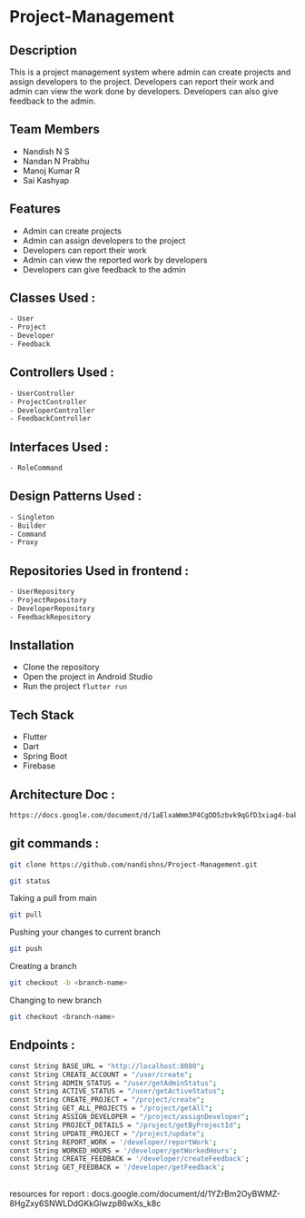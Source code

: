 # Project-Management

## Description
This is a project management system where admin can create projects and assign developers to the project. Developers can report their work and admin can view the work done by developers. Developers can also give feedback to the admin.

## Team Members
- Nandish N S
- Nandan N Prabhu
- Manoj Kumar R
- Sai Kashyap

## Features
- Admin can create projects
- Admin can assign developers to the project
- Developers can report their work
- Admin can view the reported work by developers
- Developers can give feedback to the admin

## Classes Used :
```bash
- User
- Project
- Developer
- Feedback
```
## Controllers Used :
```bash
- UserController
- ProjectController
- DeveloperController
- FeedbackController
```
## Interfaces Used :
```bash
- RoleCommand
```

## Design Patterns Used :
```bash
- Singleton
- Builder
- Command
- Proxy 
```

## Repositories Used in frontend :
```bash
- UserRepository
- ProjectRepository
- DeveloperRepository
- FeedbackRepository
```

## Installation
- Clone the repository
- Open the project in Android Studio
- Run the project `flutter run`

## Tech Stack
- Flutter
- Dart
- Spring Boot
- Firebase


## Architecture Doc :
```bash
https://docs.google.com/document/d/1aElxaWmm3P4CgDD5zbvk9qGfD3xiag4-bakvjaDZdMY/edit
```

## git commands :
```bash
git clone https://github.com/nandishns/Project-Management.git
```

```bash
git status
```
Taking a pull from main
```bash
git pull
```
Pushing your changes to current branch
```bash
git push
```
Creating a branch
```bash
git checkout -b <branch-name>
```
Changing to new branch
```bash
git checkout <branch-name>
```

## Endpoints :
```bash
const String BASE_URL = "http://localhost:8080";
const String CREATE_ACCOUNT = "/user/create";
const String ADMIN_STATUS = "/user/getAdminStatus";
const String ACTIVE_STATUS = "/user/getActiveStatus";
const String CREATE_PROJECT = "/project/create";
const String GET_ALL_PROJECTS = "/project/getAll";
const String ASSIGN_DEVELOPER = "/project/assignDeveloper";
const String PROJECT_DETAILS = "/project/getByProjectId";
const String UPDATE_PROJECT = "/project/update";
const String REPORT_WORK = '/developer/reportWork';
const String WORKED_HOURS = '/developer/getWorkedHours';
const String CREATE_FEEDBACK = '/developer/createFeedback';
const String GET_FEEDBACK = '/developer/getFeedback';
```


##
resources for report : docs.google.com/document/d/1YZrBm2OyBWMZ-8HgZxy6SNWLDdGKkGlwzp86wXs_k8c

